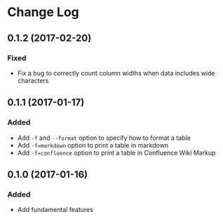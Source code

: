 # Change Log

## 0.1.2 (2017-02-20)

### Fixed
* Fix a bug to correctly count column widths when data includes wide characters

## 0.1.1 (2017-01-17)

### Added
* Add `-f` and `--format` option to specify how to format a table
* Add `-f=markdown` option to print a table in markdown
* Add `-f=confluence` option to print a table in Confluence Wiki Markup

## 0.1.0 (2017-01-16)

### Added
* Add fundamental features
